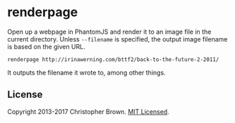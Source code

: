 # renderpage

Open up a webpage in PhantomJS and render it to an image file in the current directory.
Unless `--filename` is specified, the output image filename is based on the given URL.

    renderpage http://irinawerning.com/bttf2/back-to-the-future-2-2011/

It outputs the filename it wrote to, among other things.


## License

Copyright 2013-2017 Christopher Brown. [MIT Licensed](https://chbrown.github.io/licenses/MIT/#2013-2017).
